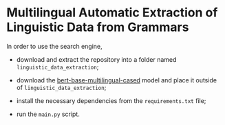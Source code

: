 # Multilingual Automatic Extraction of Linguistic Data from Grammars

In order to use the search engine, 

- download and extract the repository into a folder named <code>linguistic_data_extraction</code>;

- download the [bert-base-multilingual-cased](https://huggingface.co/bert-base-multilingual-cased) model and place it outside of <code>linguistic_data_extraction</code>;

- install the necessary dependencies from the <code>requirements.txt</code> file;

- run the <code>main.py</code> script.
